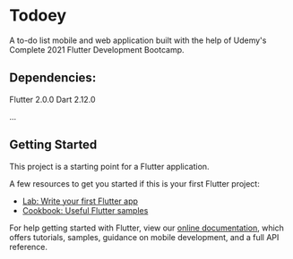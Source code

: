 # Todoey

A to-do list mobile and web application built with the help of Udemy's Complete 2021 Flutter Development Bootcamp.

## Dependencies:

Flutter 2.0.0
Dart 2.12.0

...


## Getting Started

This project is a starting point for a Flutter application.

A few resources to get you started if this is your first Flutter project:

- [Lab: Write your first Flutter app](https://flutter.dev/docs/get-started/codelab)
- [Cookbook: Useful Flutter samples](https://flutter.dev/docs/cookbook)

For help getting started with Flutter, view our
[online documentation](https://flutter.dev/docs), which offers tutorials,
samples, guidance on mobile development, and a full API reference.

